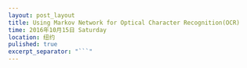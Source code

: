 ```yaml
---
layout: post_layout
title: Using Markov Network for Optical Character Recognition(OCR)
time: 2016年10月15日 Saturday
location: 纽约
pulished: true
excerpt_separator: "```"
---
```



